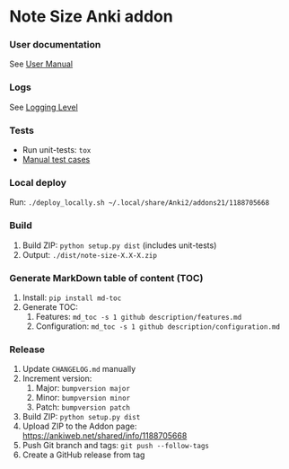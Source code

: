 # Note Size Anki addon

### User documentation

See [User Manual](description/user_manual.md)

### Logs

See [Logging Level](description/configuration.md#logging-level)

### Tests

- Run unit-tests: `tox`
- [Manual test cases](docs/manual_test_cases.md)

### Local deploy

Run: `./deploy_locally.sh ~/.local/share/Anki2/addons21/1188705668`

### Build

1. Build ZIP: `python setup.py dist` (includes unit-tests)
2. Output: `./dist/note-size-X.X-X.zip`

### Generate MarkDown table of content (TOC)

1. Install: `pip install md-toc`
2. Generate TOC:
    1. Features: `md_toc -s 1 github description/features.md`
    2. Configuration: `md_toc -s 1 github description/configuration.md`

### Release

1. Update `CHANGELOG.md` manually
2. Increment version:
    1. Major: `bumpversion major`
    2. Minor: `bumpversion minor`
    3. Patch: `bumpversion patch`
3. Build ZIP: `python setup.py dist`
4. Upload ZIP to the Addon page: https://ankiweb.net/shared/info/1188705668
5. Push Git branch and tags: `git push --follow-tags`
6. Create a GitHub release from tag
